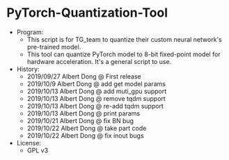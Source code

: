 # PyTorch-Quantization-Tool

- Program:
  - This script is for TG_team to quantize their custom neural network's pre-trained model.
  - This tool can quantize PyTorch model to 8-bit fixed-point model for hardware acceleration.
It's a general script to use.
- History:
  - 2019/09/27    Albert Dong	@ First release
  - 2019/10/9     Albert Dong	@ add get model params
  - 2019/10/13    Albert Dong    @ add muti_gpu support
  - 2019/10/13    Albert Dong    @ remove tqdm support
  - 2019/10/13    Albert Dong    @ re-add tqdm support
  - 2019/10/13    Albert Dong    @ print params
  - 2019/10/21    Albert Dong    @ fix BN bug
  - 2019/10/22    Albert Dong    @ take part code
  - 2019/10/22    Albert Dong    @ fix inout bugs
- License:
  - GPL v3 
